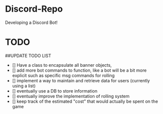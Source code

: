 # Discord-Repo
Developing a Discord Bot! 

# TODO

##UPDATE TODO LIST
- [] Have a class to encapsulate all banner objects,
- [] add more bot commands to function, like a bot will be a bit more explicit such as specific msg commands for rolling
- [] implement a way to maintain and retrieve data for users (currently using a list)
- [] eventually use a DB to store information
- [] eventually improve the implementation of rolling system
- [] keep track of the estimated "cost" that would actually be spent on the game

